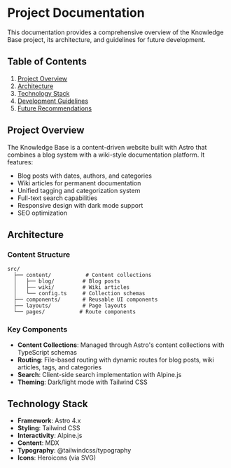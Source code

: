 # Project Documentation

This documentation provides a comprehensive overview of the Knowledge Base project, its architecture, and guidelines for future development.

## Table of Contents

1. [Project Overview](#project-overview)
2. [Architecture](#architecture)
3. [Technology Stack](#technology-stack)
4. [Development Guidelines](#development-guidelines)
5. [Future Recommendations](#future-recommendations)

## Project Overview

The Knowledge Base is a content-driven website built with Astro that combines a blog system with a wiki-style documentation platform. It features:

- Blog posts with dates, authors, and categories
- Wiki articles for permanent documentation
- Unified tagging and categorization system
- Full-text search capabilities
- Responsive design with dark mode support
- SEO optimization

## Architecture

### Content Structure

```
src/
  ├── content/           # Content collections
  │   ├── blog/         # Blog posts
  │   ├── wiki/         # Wiki articles
  │   └── config.ts     # Collection schemas
  ├── components/       # Reusable UI components
  ├── layouts/          # Page layouts
  └── pages/           # Route components
```

### Key Components

- **Content Collections**: Managed through Astro's content collections with TypeScript schemas
- **Routing**: File-based routing with dynamic routes for blog posts, wiki articles, tags, and categories
- **Search**: Client-side search implementation with Alpine.js
- **Theming**: Dark/light mode with Tailwind CSS

## Technology Stack

- **Framework**: Astro 4.x
- **Styling**: Tailwind CSS
- **Interactivity**: Alpine.js
- **Content**: MDX
- **Typography**: @tailwindcss/typography
- **Icons**: Heroicons (via SVG)